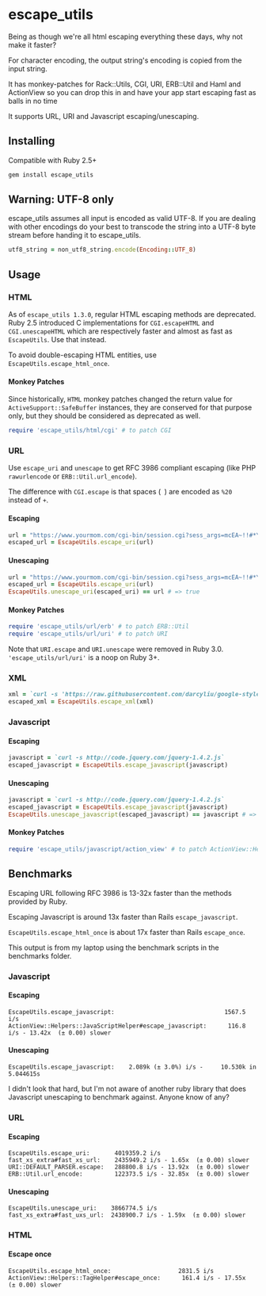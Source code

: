 # escape_utils

Being as though we're all html escaping everything these days, why not make it faster?

For character encoding, the output string's encoding is copied from the input string.

It has monkey-patches for Rack::Utils, CGI, URI, ERB::Util and Haml and ActionView so you can drop this in and have your app start escaping fast as balls in no time

It supports URL, URI and Javascript escaping/unescaping.

## Installing

Compatible with Ruby 2.5+

``` sh
gem install escape_utils
```

## Warning: UTF-8 only

escape_utils assumes all input is encoded as valid UTF-8. If you are dealing with other encodings do your best to transcode the string into a UTF-8 byte stream before handing it to escape_utils.


``` ruby
utf8_string = non_utf8_string.encode(Encoding::UTF_8)
```

## Usage

### HTML

As of `escape_utils 1.3.0`, regular HTML escaping methods are deprecated. Ruby 2.5 introduced C implementations for `CGI.escapeHTML` and `CGI.unescapeHTML` which are respectively faster and almost as fast as `EscapeUtils`. Use that instead.

To avoid double-escaping HTML entities, use `EscapeUtils.escape_html_once`.

#### Monkey Patches

Since historically, `HTML` monkey patches changed the return value for `ActiveSupport::SafeBuffer` instances, they are conserved for that purpose only, but they should be considered as deprecated as well.

``` ruby
require 'escape_utils/html/cgi' # to patch CGI
```

### URL

Use `escape_uri` and `unescape` to get RFC 3986 compliant escaping (like PHP `rawurlencode` or `ERB::Util.url_encode`).

The difference with `CGI.escape` is that spaces (` `) are encoded as `%20` instead of `+`.

#### Escaping

``` ruby
url = "https://www.yourmom.com/cgi-bin/session.cgi?sess_args=mcEA~!!#*YH*>@!U"
escaped_url = EscapeUtils.escape_uri(url)
```

#### Unescaping

``` ruby
url = "https://www.yourmom.com/cgi-bin/session.cgi?sess_args=mcEA~!!#*YH*>@!U"
escaped_url = EscapeUtils.escape_uri(url)
EscapeUtils.unescape_uri(escaped_uri) == url # => true
```

#### Monkey Patches

``` ruby
require 'escape_utils/url/erb' # to patch ERB::Util
require 'escape_utils/url/uri' # to patch URI
```

Note that `URI.escape` and `URI.unescape` were removed in Ruby 3.0. `'escape_utils/url/uri'` is a noop on Ruby 3+.

### XML

```ruby
xml = `curl -s 'https://raw.githubusercontent.com/darcyliu/google-styleguide/master/cppguide.xml'`
escaped_xml = EscapeUtils.escape_xml(xml)
```

### Javascript

#### Escaping

``` ruby
javascript = `curl -s http://code.jquery.com/jquery-1.4.2.js`
escaped_javascript = EscapeUtils.escape_javascript(javascript)
```

#### Unescaping

``` ruby
javascript = `curl -s http://code.jquery.com/jquery-1.4.2.js`
escaped_javascript = EscapeUtils.escape_javascript(javascript)
EscapeUtils.unescape_javascript(escaped_javascript) == javascript # => true
```

#### Monkey Patches

``` ruby
require 'escape_utils/javascript/action_view' # to patch ActionView::Helpers::JavaScriptHelper
```

## Benchmarks

Escaping URL following RFC 3986 is 13-32x faster than the methods provided by Ruby.

Escaping Javascript is around 13x faster than Rails `escape_javascript`.

`EscapeUtils.escape_html_once` is about 17x faster than Rails `escape_once`.

This output is from my laptop using the benchmark scripts in the benchmarks folder.

### Javascript

#### Escaping

```
EscapeUtils.escape_javascript:                               1567.5 i/s
ActionView::Helpers::JavaScriptHelper#escape_javascript:      116.8 i/s - 13.42x  (± 0.00) slower
```

#### Unescaping

```
EscapeUtils.escape_javascript:    2.089k (± 3.0%) i/s -     10.530k in   5.044615s
```

I didn't look that hard, but I'm not aware of another ruby library that does Javascript unescaping to benchmark against. Anyone know of any?

### URL

#### Escaping

```
EscapeUtils.escape_uri:       4019359.2 i/s
fast_xs_extra#fast_xs_url:    2435949.2 i/s - 1.65x  (± 0.00) slower
URI::DEFAULT_PARSER.escape:   288800.8 i/s - 13.92x  (± 0.00) slower
ERB::Util.url_encode:         122373.5 i/s - 32.85x  (± 0.00) slower
```

#### Unescaping

```
EscapeUtils.unescape_uri:    3866774.5 i/s
fast_xs_extra#fast_uxs_url:  2438900.7 i/s - 1.59x  (± 0.00) slower
```

### HTML

#### Escape once

```
EscapeUtils.escape_html_once:                   2831.5 i/s
ActionView::Helpers::TagHelper#escape_once:      161.4 i/s - 17.55x  (± 0.00) slower
```
